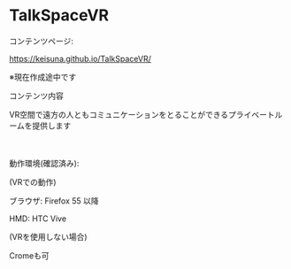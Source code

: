 TalkSpaceVR
====

コンテンツページ:

 https://keisuna.github.io/TalkSpaceVR/

※現在作成途中です


コンテンツ内容

VR空間で遠方の人ともコミュニケーションをとることができるプライベートルームを提供します


　　　

動作環境(確認済み):

(VRでの動作)

ブラウザ: Firefox 55 以降

HMD: HTC Vive

(VRを使用しない場合)

Cromeも可

　　　　　　　


